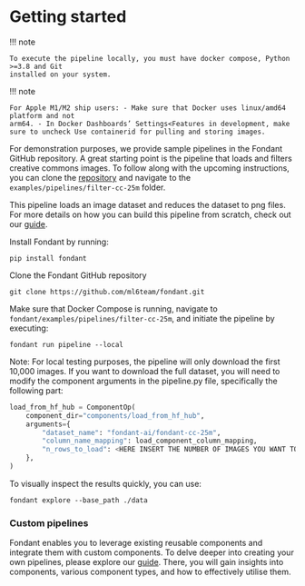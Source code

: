 # Getting started

!!! note

    To execute the pipeline locally, you must have docker compose, Python >=3.8 and Git 
    installed on your system.

!!! note

    For Apple M1/M2 ship users: - Make sure that Docker uses linux/amd64 platform and not 
    arm64. - In Docker Dashboards’ Settings<Features in development, make sure to uncheck Use containerid for pulling and storing images.

For demonstration purposes, we provide sample pipelines in the Fondant GitHub repository. A great starting point is the pipeline that loads and filters creative commons images. To follow along with the upcoming instructions, you can clone the [repository](https://github.com/ml6team/fondant) and navigate to the `examples/pipelines/filter-cc-25m` folder.

This pipeline loads an image dataset and reduces the dataset to png files. For more details on how you can build this pipeline from scratch, check out our [guide](/docs/guides/build_a_simple_pipeline.md). 

Install Fondant by running:
```
pip install fondant
```

Clone the Fondant GitHub repository
```
git clone https://github.com/ml6team/fondant.git
```
Make sure that Docker Compose is running, navigate to `fondant/examples/pipelines/filter-cc-25m`, and initiate the pipeline by executing:
```
fondant run pipeline --local
```
Note: For local testing purposes, the pipeline will only download the first 10,000 images. If you want to download the full dataset, you will need to modify the component arguments in the pipeline.py file, specifically the following part:
```python
load_from_hf_hub = ComponentOp(
    component_dir="components/load_from_hf_hub",
    arguments={
        "dataset_name": "fondant-ai/fondant-cc-25m",
        "column_name_mapping": load_component_column_mapping,
        "n_rows_to_load": <HERE INSERT THE NUMBER OF IMAGES YOU WANT TO DOWNLOAD>
    },
)
```
To visually inspect the results quickly, you can use:
```
fondant explore --base_path ./data
```

### Custom pipelines
Fondant enables you to leverage existing reusable components and integrate them with custom components. To delve deeper into creating your own pipelines, please explore our [guide](/docs/guides/build_a_simple_pipeline.md). There, you will gain insights into components, various component types, and how to effectively utilise them.